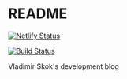 # README

[![Netlify Status](https://api.netlify.com/api/v1/badges/fde8d2b7-db16-46c8-95f8-39f3ba641336/deploy-status)](https://app.netlify.com/sites/skok/deploys)

[![Build Status](https://travis-ci.org/iamskok/skok.io.svg?branch=feature%2Fcode-block-language-tab)](https://travis-ci.org/iamskok/skok.io)

Vladimir Skok's development blog